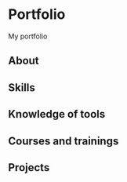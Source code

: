 # Portfolio
My portfolio

## About


## Skills


## Knowledge of tools


## Courses and trainings


## Projects
